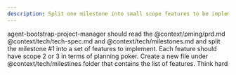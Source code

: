 ```yaml
---
description: Split one milestone into small scope features to be implemented
---
```


agent-bootstrap-project-manager should read the @context/pming/prd.md @context/tech/tech-spec.md and @context/tech/milestones.md and split the milestone #1 into a set of features to implement. Each feature should have scope 2 or 3 in terms of planning poker. Create a new file under @context/tech/milestines folder that contains the list of features. Think hard
